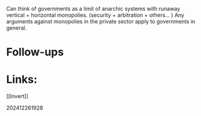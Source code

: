 Can think of governments as a limit of anarchic systems with runaway vertical + horizontal monopolies. (security + arbitration + others... ) Any arguments against monopolies in the private sector apply to governments in general.


# Follow-ups


# Links: 
[[Invert]]


202412261928
